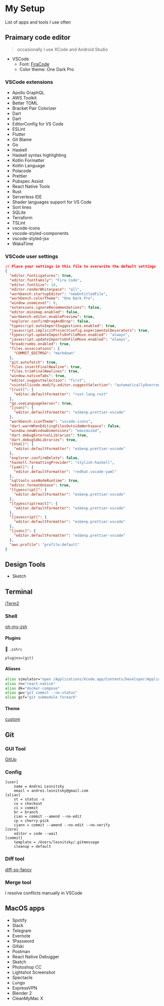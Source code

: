 # My Setup

List of apps and tools I use often

## Praimary code editor

> occasionally I use XCode and Android Studio

- VSCode
  - Font: [FiraCode](https://github.com/tonsky/FiraCode)
  - Color theme: One Dark Pro

### VSCode extensions

- Apollo GraphQL
- AWS Toolkit
- Better TOML
- Bracket Pair Colorizer
- Dart
- Dart
- EditorConfig for VS Code
- ESLint
- Flutter
- Git Blame
- Go
- Haskell
- Haskell syntax highlighting
- Kotlin Formatter
- Kotlin Language
- Polacode
- Prettier
- Pubspec Assist
- React Native Tools
- Rust
- Serverless IDE
- Shader languages support for VS Code
- Sort lines
- SQLite
- Terraform
- TSLint
- vscode-icons
- vscode-styled-components
- vscode-styled-jsx
- WakaTime

### VSCode user settings

```json
// Place your settings in this file to overwrite the default settings
{
  "editor.fontLigatures": true,
  "editor.fontFamily": "Fira Code",
  "editor.fontSize": 14,
  "editor.renderWhitespace": "all",
  "workbench.startupEditor": "newUntitledFile",
  "workbench.colorTheme": "One Dark Pro",
  "window.zoomLevel": 0,
  "extensions.ignoreRecommendations": false,
  "editor.minimap.enabled": false,
  "workbench.editor.enablePreview": true,
  "explorer.confirmDragAndDrop": false,
  "typescript.autoImportSuggestions.enabled": true,
  "javascript.implicitProjectConfig.experimentalDecorators": true,
  "typescript.updateImportsOnFileMove.enabled": "always",
  "javascript.updateImportsOnFileMove.enabled": "always",
  "breadcrumbs.enabled": true,
  "files.associations": {
    "COMMIT_EDITMSG": "markdown"
  },
  "git.autofetch": true,
  "files.insertFinalNewline": true,
  "files.trimFinalNewlines": true,
  "window.nativeTabs": true,
  "editor.suggestSelection": "first",
  "vsintellicode.modify.editor.suggestSelection": "automaticallyOverrodeDefaultValue",
  "[rust]": {
    "editor.defaultFormatter": "rust-lang.rust"
  },
  "go.useLanguageServer": true,
  "[json]": {
    "editor.defaultFormatter": "esbenp.prettier-vscode"
  },
  "workbench.iconTheme": "vscode-icons",
  "dart.warnWhenEditingFilesOutsideWorkspace": false,
  "window.newWindowDimensions": "maximized",
  "dart.debugExternalLibraries": true,
  "dart.debugSdkLibraries": true,
  "[html]": {
    "editor.defaultFormatter": "esbenp.prettier-vscode"
  },
  "explorer.confirmDelete": false,
  "haskell.formattingProvider": "stylish-haskell",
  "[yaml]": {
    "editor.defaultFormatter": "redhat.vscode-yaml"
  },
  "sqltools.useNodeRuntime": true,
  "editor.formatOnSave": true,
  "[typescript]": {
    "editor.defaultFormatter": "esbenp.prettier-vscode"
  },
  "[typescriptreact]": {
    "editor.defaultFormatter": "esbenp.prettier-vscode"
  },
  "[javascript]": {
    "editor.defaultFormatter": "esbenp.prettier-vscode"
  },
  "[jsonc]": {
    "editor.defaultFormatter": "esbenp.prettier-vscode"
  },
  "aws.profile": "profile:default"
}
```

## Design Tools

- Sketch

## Terminal

[iTerm2](https://www.iterm2.com/)

### Shell

[oh-my-zsh](https://ohmyz.sh/)

#### Plugins

📄 `.zshrc`

```
plugins=(git)
```

#### Aliases

```sh
alias simulator="open /Applications/Xcode.app/Contents/Developer/Applications/Simulator.app"
alias rn="react-native"
alias dk="docker-compose"
alias gw="git commit --no-status"
alias gsf="git submodule foreach"
```

#### Theme

[custom](https://gist.github.com/lesnitsky/25f232992f2b6eb3df50)

## Git

### GUI Tool

[GitUp](https://gitup.co/)

### Config

```
[user]
	name = Andrei Lesnitsky
	email = andrei.lesnitsky@gmail.com
[alias]
	st = status -s
	co = checkout
	ci = commit
	br = branch
	cian = commit --amend --no-edit
	cp = cherry-pick
	ciann = commit --amend --no-edit --no-verify
[core]
	editor = code --wait
[commit]
	template = /Users/lesnitsky/.gitmessage
	cleanup = default
```

### Diff tool

[diff-so-fancy](https://github.com/so-fancy/diff-so-fancy)

### Merge tool

I resolve conflicts manually in VSCode

## MacOS apps

- Spotify
- Slack
- Telegram
- Evernote
- 1Password
- Gifski
- Postman
- React Native Debugger
- Sketch
- Photoshop CC
- Lightshot Screenshot
- Spectacle
- Lungo
- ExpressVPN
- Blender 2
- CleanMyMac X
